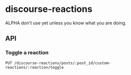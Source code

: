 # discourse-reactions

ALPHA don't use yet unless you know what you are doing.

## API

### Toggle a reaction

```
PUT /discourse-reactions/posts/:post_id/custom-reactions/:reaction/toggle
```
